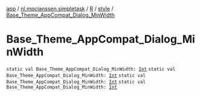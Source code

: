 [app](../../../index.md) / [nl.mpcjanssen.simpletask](../../index.md) / [R](../index.md) / [style](index.md) / [Base_Theme_AppCompat_Dialog_MinWidth](.)

# Base_Theme_AppCompat_Dialog_MinWidth

`static val Base_Theme_AppCompat_Dialog_MinWidth: `[`Int`](https://kotlinlang.org/api/latest/jvm/stdlib/kotlin/-int/index.html)
`static val Base_Theme_AppCompat_Dialog_MinWidth: `[`Int`](https://kotlinlang.org/api/latest/jvm/stdlib/kotlin/-int/index.html)
`static val Base_Theme_AppCompat_Dialog_MinWidth: `[`Int`](https://kotlinlang.org/api/latest/jvm/stdlib/kotlin/-int/index.html)
`static val Base_Theme_AppCompat_Dialog_MinWidth: `[`Int`](https://kotlinlang.org/api/latest/jvm/stdlib/kotlin/-int/index.html)